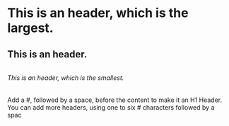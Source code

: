 # <h1> This is an header, which is the largest.
## <h2> This is an header.
###### <h6> This is an header, which is the smallest.
Add a #, followed by a space, before the content to make it an H1 Header. You can add more headers, using one to six # characters followed by a spac
